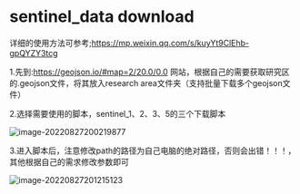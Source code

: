 # sentinel_data download

详细的使用方法可参考;https://mp.weixin.qq.com/s/kuyYt9ClEhb-gpQYZY3tcg



1.先到:https://geojson.io/#map=2/20.0/0.0 网站，根据自己的需要获取研究区的.geojson文件，将其放入research area文件夹（支持批量下载多个geojson文件）



2.选择需要使用的脚本，sentinel_1、2、3、5的三个下载脚本

![image-20220827200219877](https://github.com/GISer-longchaohuo/sentinel_1-2-3data-download/blob/b0f1ef0ffd97939c4f98e0bf090863759c836dd7/idea/image-20220827200219877.png)

3.进入脚本后，注意修改path的路径为自己电脑的绝对路径，否则会出错！！！，其他根据自己的需求修改参数即可

![image-20220827201215123](https://github.com/GISer-longchaohuo/sentinel_1-2-3data-download/blob/9ec5251b4c81ee170d58cfa52cb165b39174f4a4/idea/image-20220827201215123.png)
